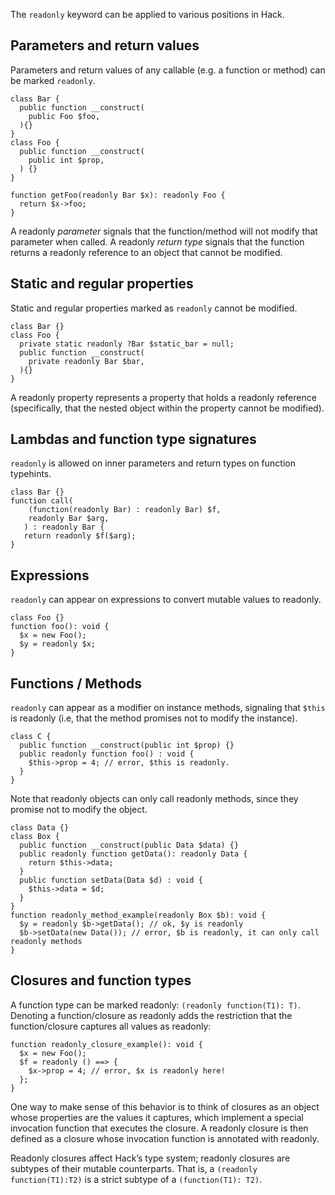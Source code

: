 The `readonly` keyword can be applied to various positions in Hack.

## Parameters and return values
Parameters and return values of any callable (e.g. a function or method) can be marked `readonly`.

``` Hack readonly_parameters.hack
class Bar {
  public function __construct(
    public Foo $foo,
  ){}
}
class Foo {
  public function __construct(
    public int $prop,
  ) {}
}

function getFoo(readonly Bar $x): readonly Foo {
  return $x->foo;
}
```

A readonly *parameter* signals that the function/method will not modify that parameter when called. A readonly *return type* signals that the function returns a readonly reference to an object that cannot be modified.

## Static and regular properties
Static and regular properties marked as `readonly` cannot be modified.

``` Hack readonly_props.hack
class Bar {}
class Foo {
  private static readonly ?Bar $static_bar = null;
  public function __construct(
    private readonly Bar $bar,
  ){}
}
```
A readonly property represents a property that holds a readonly reference (specifically, that the nested object within the property cannot be modified).


## Lambdas and function type signatures
`readonly` is allowed on inner parameters and return types on function typehints.

``` Hack readonly_function_hint.hack
class Bar {}
function call(
    (function(readonly Bar) : readonly Bar) $f,
    readonly Bar $arg,
   ) : readonly Bar {
   return readonly $f($arg);
}
```

## Expressions
`readonly` can appear on expressions to convert mutable values to readonly. 
``` Hack readonly_expressions.hack
class Foo {}
function foo(): void {
  $x = new Foo();
  $y = readonly $x;
}
```

## Functions / Methods
`readonly` can appear as a modifier on instance methods, signaling that `$this` is readonly (i.e, that the method promises not to modify the instance). 

``` Hack readonly_functions.hack.type-errors
class C {
  public function __construct(public int $prop) {}
  public readonly function foo() : void {
    $this->prop = 4; // error, $this is readonly.
  }
}
```
Note that readonly objects can only call readonly methods, since they promise not to modify the object.

``` Hack readonly_methods.hack.type-errors
class Data {}
class Box {
  public function __construct(public Data $data) {}
  public readonly function getData(): readonly Data {
    return $this->data;
  }
  public function setData(Data $d) : void {
    $this->data = $d;
  }
}
function readonly_method_example(readonly Box $b): void {
  $y = readonly $b->getData(); // ok, $y is readonly
  $b->setData(new Data()); // error, $b is readonly, it can only call readonly methods
}
```

## Closures and function types
A function type can be marked readonly: `(readonly function(T1): T)`. Denoting a function/closure as readonly adds the restriction that the function/closure captures all values as readonly:

``` Hack readonly_closures.hack.type-errors
function readonly_closure_example(): void {
  $x = new Foo();
  $f = readonly () ==> {
    $x->prop = 4; // error, $x is readonly here!
  };
}
```
One way to make sense of this behavior is to think of closures as an object whose properties are the values it captures, which implement a special invocation function that executes the closure. A readonly closure is then defined as a closure whose invocation function is annotated with readonly. 

Readonly closures affect Hack’s type system; readonly closures are subtypes of their mutable counterparts. That is, a `(readonly function(T1):T2)` is a strict subtype of a `(function(T1): T2)`.



